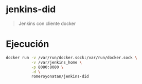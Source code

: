 # jenkins-did
> Jenkins con cliente docker

# Ejecución
```bash
docker run -v /var/run/docker.sock:/var/run/docker.sock \
           -v /var/jenkins_home \
           -p 8080:8080 \
           -d \
           romeroyonatan/jenkins-did
```
